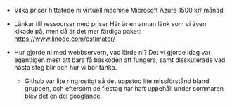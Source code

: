 - Vilka priser hittatede ni virtuell machine
  Microsoft Azure 1500 kr/ månad
  
- Länkar till ressourser med priser
  Här är en annan länk som vi även kikade på, men då är det mer färdiga paket:
  https://www.linode.com/estimator/
  
- Hur gjorde ni med webbservern, vad lärde ni? 
  Det vi gjorde idag var egentligen mest att bara få baskoden att fungera, samt disskuterade vad nästa steg blir och hur vi bör tänka. 
  * Github var lite ringrostigt så det uppstod lite missförstånd bland gruppen, och eftersom de flestaq har haft uppehåll under sommaren blev det en del googlande. 
